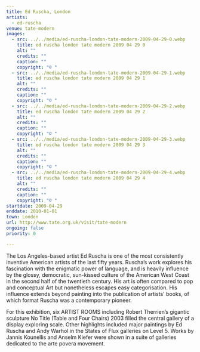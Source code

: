 ```yaml
---
title: Ed Ruscha, London
artists:
  - ed-ruscha
venue: tate-modern
images:
  - src: ../../media/ed-ruscha-london-tate-modern-2009-04-29-0.webp
    title: ed ruscha london tate modern 2009 04 29 0
    alt: ""
    credits: ""
    caption: ""
    copyright: "© "
  - src: ../../media/ed-ruscha-london-tate-modern-2009-04-29-1.webp
    title: ed ruscha london tate modern 2009 04 29 1
    alt: ""
    credits: ""
    caption: ""
    copyright: "© "
  - src: ../../media/ed-ruscha-london-tate-modern-2009-04-29-2.webp
    title: ed ruscha london tate modern 2009 04 29 2
    alt: ""
    credits: ""
    caption: ""
    copyright: "© "
  - src: ../../media/ed-ruscha-london-tate-modern-2009-04-29-3.webp
    title: ed ruscha london tate modern 2009 04 29 3
    alt: ""
    credits: ""
    caption: ""
    copyright: "© "
  - src: ../../media/ed-ruscha-london-tate-modern-2009-04-29-4.webp
    title: ed ruscha london tate modern 2009 04 29 4
    alt: ""
    credits: ""
    caption: ""
    copyright: "© "
startdate: 2009-04-29
enddate: 2010-01-01
town: London
url: http://www.tate.org.uk/visit/tate-modern
ongoing: false
priority: 0

---
```


The Los Angeles-based artist Ed Ruscha is one of the most consistently inventive American artists of the last fifty years. Ruscha’s work explores his fascination with the enigmatic power of language, and is heavily influence by the glossy, democratic, sun-kissed culture of the American West Coast in the second half of the twentieth century. His art is often compared to pop and conceptual Art but nonetheless escapes easy categorisation. His influence extends beyond painting into the publication of artists' books, of which format Ruscha was a contemporary pioneer.

For this exhibition, six ARTIST ROOMS including Robert Therrien’s gigantic sculpture No Title (Table and Four Chairs) 2003 filled the central gallery of a display exploring scale. Other highlights included major paintings by Ed Ruscha and Andy Warhol in the States of Flux galleries on Level 5. Works by Jannis Kounellis and Anselm Kiefer were shown in a suite of galleries dedicated to the arte povera movement.